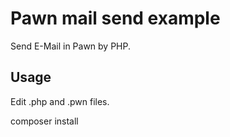 # Pawn mail send example

Send E-Mail in Pawn by PHP.

## Usage

Edit .php and .pwn files.

composer install
